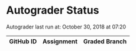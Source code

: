 # Autograder Status
Autograder last run at: October 30, 2018 at 07:20

| GitHub ID | Assignment | Graded Branch |
|-----------|------------|---------------|
